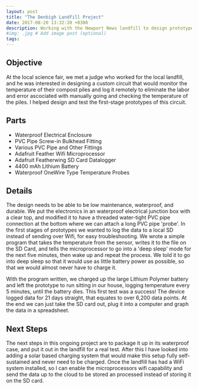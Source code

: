 ```yaml
---
layout: post
title: "The Denbigh Landfill Project"
date: 2017-08-20 13:32:20 +0300
description: Working with the Newport News landfill to design prototype a remote monitoring system for the temperature of the compost piles. # Add post description (optional)
#img: .jpg # Add image post (optional)
tags:
---
```


## Objective
At the local science fair, we met a judge who worked for the local landfill, and he was interested in designing a custom circuit that would monitor the temperature of their compost piles and log it remotely to eliminate the labor and error ascociated with manually going and checking the temperature of the piles. I helped design and test the first-stage prototypes of this circuit.

## Parts
* Waterproof Electrical Enclosure
* PVC Pipe Screw-in Bulkhead Fitting
* Various PVC Pipe and Other Fittings
* Adafruit Feather Wifi Microprocessor
* Adafruit Featherwing SD Card Datalogger
* 4400 mAh Lithium Battery
* Waterproof OneWire Type Temperature Probes

## Details
The design needs to be able to be low maintenance, waterproof, and durable. We put the electronics in an waterproof electrical junction box with a clear top, and modified it to have a threaded water-tight PVC pipe connection at the bottom where we can attach a long PVC pipe 'probe'. In the first stages of prototypes we wanted to log the data to a local SD instead of sending over Wifi, for easy troubleshooting. We wrote a simple program that takes the temperature from the sensor, writes it to the file on the SD Card, and tells the microprocessor to go into a 'deep sleep' mode for the next five minutes, then wake up and repeat the process. We told it to go into deep sleep so that it would use as little battery power as possible, so that we would almost never have to charge it. 

With the program written, we charged up the large Lithium Polymer battery and left the prototype to run sitting in our house, logging temperature every 5 minutes, until the battery dies. This first test was a success! The device logged data for 21 days straight, that equates to over 6,200 data points. At the end we can just take the SD card out, plug it into a computer and graph the data in a spreadsheet.

## Next Steps
The next steps in this ongoing project are to package it up in its waterproof case, and put it out in the landfill for a real test. After this I have looked into adding a solar based charging system that would make this setup fully self-sustained and never need to be charged. Once the landfill has had a WiFi system installed, so I can enable the microprocessors wifi capability and send the data up to the cloud to be stored an processed instead of storing it on the SD card.